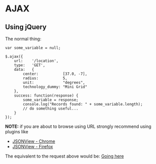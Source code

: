 # AJAX

## Using jQuery

The normal thing:

    var some_variable = null;

    $.ajax({
        url:    '/location',
        type:   'GET',
        data:   {
            center:           [37.0, -7],
            radius:           5,
            unit:             "degrees",
            technology_dummy: "Mini Grid"
        },
        success: function(response) {
            some_variable = response;
            console.log("Records found: " + some_variable.length);
            // do something useful...
        }
    });


**NOTE:** if you are about to browse using URL strongly recommend using plugins like

- [JSONView - Chrome](https://chrome.google.com/webstore/detail/jsonview/chklaanhfefbnpoihckbnefhakgolnmc)
- [JSONView - Firefox](https://addons.mozilla.org/en-US/firefox/addon/jsonview/)

The equivalent to the request above would be: [Going here](http://localhost:3000/location?center[]=37.0&center[]=-7&radius=5&unit=degrees&technology_dummy=Mini%20Grid)
